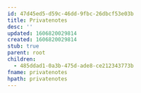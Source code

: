 ```yaml
---
id: 47d45ed5-d59c-46dd-9fbc-26dbcf53e03b
title: Privatenotes
desc: ''
updated: 1606820029814
created: 1606820029814
stub: true
parent: root
children:
  - 485ddad1-0a3b-475d-ade8-ce212343773b
fname: privatenotes
hpath: privatenotes
---
```



